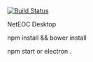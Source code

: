 [![Build Status](https://travis-ci.org/neteoc/neteoc-desktop.svg?branch=master)](https://travis-ci.org/neteoc/neteoc-desktop)

NetEOC Desktop


npm install && bower install


npm start or electron .
